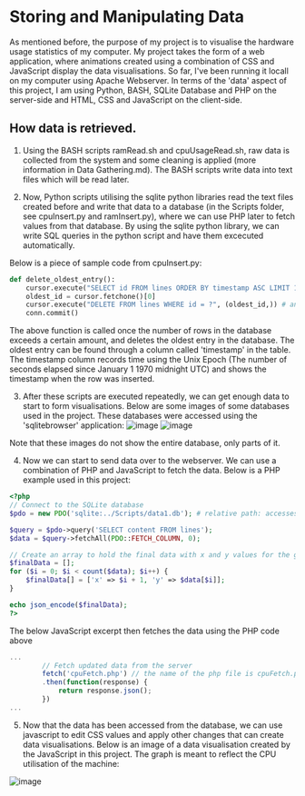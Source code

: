 # Storing and Manipulating Data

As mentioned before, the purpose of my project is to visualise the hardware usage statistics of my computer.
My project takes the form of a web application, where animations created using a combination of CSS and JavaScript display the data visualisations. 
So far, I've been running it locall on my computer using Apache Webserver. In terms of the 'data' aspect of this project, I am using Python, BASH, SQLite Database and PHP on the server-side and HTML, CSS and JavaScript on the client-side.

<h2>How data is retrieved.</h2>

1. Using the BASH scripts ramRead.sh and cpuUsageRead.sh, raw data is collected from the system and some cleaning is applied (more information in Data Gathering.md). The BASH scripts write data into text files which will be read later.


2. Now, Python scripts utilising the sqlite python libraries read the text files created before and write that data to a database (in the Scripts folder, see cpuInsert.py and ramInsert.py), where we can use PHP later to fetch values from that database. By using the sqlite python library, we can write SQL queries in the python script and have them excecuted automatically.

Below is a piece of sample code from cpuInsert.py:
  
```python
def delete_oldest_entry():
    cursor.execute("SELECT id FROM lines ORDER BY timestamp ASC LIMIT 1") # SQL here
    oldest_id = cursor.fetchone()[0]
    cursor.execute("DELETE FROM lines WHERE id = ?", (oldest_id,)) # and here
    conn.commit()
```
The above function is called once the number of rows in the database exceeds a certain amount, and deletes the oldest entry in the database. The oldest entry can be found through a column called 'timestamp' in the table. The timestamp column records time using the Unix Epoch (The number of seconds elapsed since January 1 1970 midnight UTC) and shows the timestamp when the row was inserted.

3. After these scripts are executed repeatedly, we can get enough data to start to form visualisations. Below are some images of some databases used in the project. These databases were accessed using the 'sqlitebrowser' application:
![image](https://github.com/hydricAcid/DA-SAT/assets/126314765/c91125c1-1d68-4999-a8e8-2e8d8397f932)
![image](https://github.com/hydricAcid/DA-SAT/assets/126314765/07cbb065-be1d-49ce-a4bd-3b29fbb4991a)

Note that these images do not show the entire database, only parts of it.

4. Now we can start to send data over to the webserver. We can use a combination of PHP and JavaScript to fetch the data. Below is a PHP example used in this project:
```php
<?php
// Connect to the SQLite database
$pdo = new PDO('sqlite:../Scripts/data1.db'); # relative path: accesses the parent directory then goes into the Scripts folder to access the database

$query = $pdo->query('SELECT content FROM lines');
$data = $query->fetchAll(PDO::FETCH_COLUMN, 0);

// Create an array to hold the final data with x and y values for the graph
$finalData = [];
for ($i = 0; $i < count($data); $i++) {
    $finalData[] = ['x' => $i + 1, 'y' => $data[$i]];
}

echo json_encode($finalData);
?>
```
The below JavaScript excerpt then fetches the data using the PHP code above

```javascript
...
        // Fetch updated data from the server
        fetch('cpuFetch.php') // the name of the php file is cpuFetch.php
        .then(function(response) {
            return response.json();
        })
...
```
5. Now that the data has been accessed from the database, we can use javascript to edit CSS values and apply other changes that can create data visualisations. Below is an image of a data visualisation created by the JavaScript in this project. The graph is meant to reflect the CPU utilisation of the machine:

![image](https://github.com/hydricAcid/DA-SAT/assets/126314765/c14639e7-5abe-4793-a5b9-0a293756d9e9)


  
